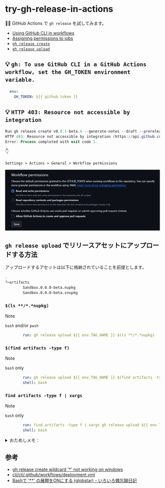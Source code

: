 # try-gh-release-in-actions
🧪📝 GitHub Actions で `gh release` を試してみます。

* [Using GitHub CLI in workflows](https://docs.github.com/en/actions/using-workflows/using-github-cli-in-workflows)
* [Assigning permissions to jobs](https://docs.github.com/en/actions/using-jobs/assigning-permissions-to-jobs)
* [`gh release create`](https://cli.github.com/manual/gh_release_create)
* [`gh release upload`](https://cli.github.com/manual/gh_release_upload)

## 💡 `gh: To use GitHub CLI in a GitHub Actions workflow, set the GH_TOKEN environment variable.`
```yml
  env:
    GH_TOKEN: ${{ github.token }}
```

## 💡 `HTTP 403: Resource not accessible by integration`
```ps1
Run gh release create v0.0.1-beta.4 --generate-notes --draft --prerelease
HTTP 403: Resource not accessible by integration (https://api.github.com/repos/MareMare/try-gh-release-in-actions/releases)
Error: Process completed with exit code 1.
```

👇

`Settings > Actions > General > Workflow permissions`

![](<doc/Resource not accessible by integration.png>)

## `gh release upload` でリリースアセットにアップロードする方法

アップロードするアセットは以下に格納されていることを前提とします。
```sh
.
└─artifacts
        Sandbox.0.0.0-beta.nupkg
        Sandbox.0.0.0-beta.snupkg
```

### `$(ls **/*.*nupkg)`
> [!NOTE]
> `bash` and/or `pwsh`

```yml
        run: gh release upload ${{ env.TAG_NAME }} $(ls **/*.*nupkg)
```

### `$(find artifacts -type f)`
> [!NOTE]
> `bash` only

```yml
        run: gh release upload ${{ env.TAG_NAME }} $(find artifacts -type f)
        shell: bash
```

### `find artifacts -type f | xargs`
> [!NOTE]
> `bash` only

```yml
        run: find artifacts -type f | xargs gh release upload ${{ env.TAG_NAME }}
        shell: bash
```

<details><summary>おためしメモ：</summary>

* ローカルの `pwsh` でおためし
```ps1
$TAG_NAME="v0.0.1-beta.1"
git tag $TAG_NAME
git push --tags

# 📦 Pack
dotnet pack --output artifacts

# 📝 Create Release $TAG_NAME
gh release create $TAG_NAME --generate-notes --draft --prerelease
# ➕ Upload assets
gh release upload $TAG_NAME $(ls **/*.*nupkg)
```

* ローカルの `bash` でおためし
```sh
export TAG_NAME="v0.0.1-beta.2"
git tag $TAG_NAME
git push --tags

# 📦 Pack
dotnet pack --output artifacts

# 📝 Create Release $TAG_NAME
gh release create $TAG_NAME --generate-notes --draft --prerelease
# ➕ Upload assets
gh release upload $TAG_NAME $(ls **/*.*nupkg)
```

* GitHub Actions でおためし (`bash`)
```yml
name: Sandbox
on:
  workflow_dispatch:
    inputs:
      tag:
        description: 'Tag name. eg) "v0.0.1, v0.0.1-beta.1"'
        default: 'v0.0.1-beta.1'
        required: false

env:
  TAG_NAME: ${{ inputs.tag || github.ref_name }}
  CONFIGURATION: Release
  DOTNET_VERSION: "8.0.x"

concurrency:
  group: ${{ github.workflow }}-${{ github.event.pull_request.number || github.ref }}
  cancel-in-progress: true

jobs:
  sandbox:
    name: 🍻 おためし
    runs-on: ubuntu-latest
    if: startsWith(inputs.tag || github.ref_name, 'v')
    steps:
      - name: 🛒 Checkout
        uses: actions/checkout@v4.1.1
        with:
          fetch-depth: 0
          filter: tree:0
      - name: ✨ Setup .NET ${{ env.DOTNET_VERSION }}
        uses: actions/setup-dotnet@v4
        with:
          dotnet-version: ${{ env.DOTNET_VERSION }}
      - name: 🛠️ Build
        run: dotnet build --configuration ${{ env.CONFIGURATION }}
      - name: 🧪 Test
        run: dotnet test --configuration ${{ env.CONFIGURATION }} --no-build --verbosity normal --collect:"XPlat Code Coverage" --logger trx --results-directory coverage  --filter 'Category!=local'

      - name: 📦 Pack
        run: dotnet pack --output ./artifacts
      - name: 📝 Create Release ${{ env.TAG_NAME }}
        run: gh release create ${{ env.TAG_NAME }} --generate-notes --draft --prerelease
      - name: ➕ Upload assets
        run: gh release upload ${{ env.TAG_NAME }} $(ls **/*.*nupkg)
        shell: bash
      - run: echo "### ✅ Release succeeded! ${{ env.TAG_NAME }} 🌟" >> $GITHUB_STEP_SUMMARY
```

</details>


## 参考
* [gh release create wildcard '*' not working on windows](https://github.com/cli/cli/issues/5099)
* [cli/cli/.github/workflows/deployment.yml](https://github.com/cli/cli/blob/541ce0e5b49269b8b39707b3d16cfbd01d79b9a0/.github/workflows/deployment.yml#L344C43-L344C49)
* [Bashで '\*\*' の展開をONにする \(globstar\) \- いろいろ備忘録日記](https://devlights.hatenablog.com/entry/2023/02/20/073000)